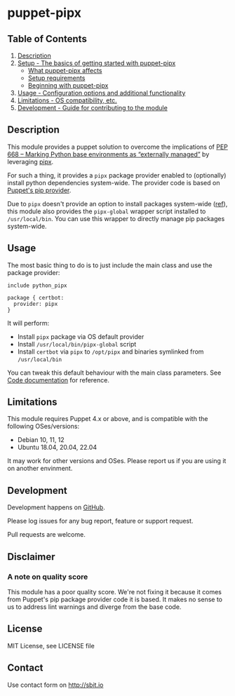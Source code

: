 # puppet-pipx

## Table of Contents

1. [Description](#description)
1. [Setup - The basics of getting started with puppet-pipx](#setup)
    * [What puppet-pipx affects](#what-puppet_pipx-affects)
    * [Setup requirements](#setup-requirements)
    * [Beginning with puppet-pipx](#beginning-with-puppet_pipx)
1. [Usage - Configuration options and additional functionality](#usage)
1. [Limitations - OS compatibility, etc.](#limitations)
1. [Development - Guide for contributing to the module](#development)

## Description

This module provides a puppet solution to overcome the implications of [PEP 668 – Marking Python base environments as “externally managed”](https://peps.python.org/pep-0668/)
by leveraging [pipx](https://github.com/pypa/pipx).

For such a thing, it provides a `pipx` package provider enabled to (optionally)
install python dependencies system-wide. The provider code is based
on [Puppet's pip provider](https://github.com/puppetlabs/puppet/blob/main/lib/puppet/provider/package/pip.rb).

Due to `pipx` doesn't provide an option to install packages system-wide ([ref](https://github.com/pypa/pipx/issues/754)),
this module also provides the `pipx-global` wrapper script installed to `/usr/local/bin`.
You can use this wrapper to directly manage pip packages system-wide.

## Usage

The most basic thing to do is to just include the main class and use the package provider:

```
include python_pipx

package { certbot:
  provider: pipx
}
```

It will perform:
 * Install `pipx` package via OS default provider
 * Install `/usr/local/bin/pipx-global` script
 * Install `certbot` via `pipx` to `/opt/pipx` and binaries symlinked from `/usr/local/bin`

You can tweak this default behaviour with the main class parameters. See [Code documentation](./doc/) for reference.


## Limitations

This module requires Puppet 4.x or above, and is compatible with the following OSes/versions:

 * Debian 10, 11, 12
 * Ubuntu 18.04, 20.04, 22.04

It may work for other versions and OSes. Please report us if you are using it on another envinment.

## Development

Development happens on [GitHub](https://github.com/sbitio/puppet-pipx).

Please log issues for any bug report, feature or support request.

Pull requests are welcome.

## Disclaimer

### A note on quality score

This module has a poor quality score. We're not fixing it because it comes from
Puppet's pip package provider code it is based. It makes no sense to us to
address lint warnings and diverge from the base code.

## License

MIT License, see LICENSE file


## Contact

Use contact form on http://sbit.io
